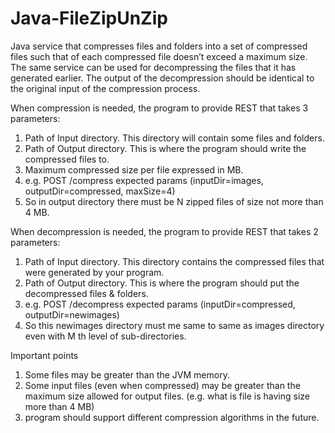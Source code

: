 # Java-FileZipUnZip
Java service that compresses files and folders into a set of compressed files such that of each compressed file doesn’t exceed a maximum size. The same service can be used for decompressing the files that it has generated earlier. The output of the decompression should be identical to the original input of the compression process.

When compression is needed, the program to provide REST that takes 3 parameters:
1. Path of Input directory. This directory will contain some files and folders.
2. Path of Output directory. This is where the program should write the compressed files
to.
3. Maximum compressed size per file expressed in MB.
4. e.g. POST /compress expected params (inputDir=images, outputDir=compressed,
maxSize=4)
5. So in output directory there must be N zipped files of size not more than 4 MB.

When decompression is needed, the program to provide REST that takes 2 parameters:
1. Path of Input directory. This directory contains the compressed files that were
generated by your program.
2. Path of Output directory. This is where the program should put the decompressed files
& folders.
3. e.g. POST /decompress expected params (inputDir=compressed,
outputDir=newimages)
4. So this newimages directory must me same to same as images directory even with M th
level of sub-directories.

Important points

1. Some files may be greater than the JVM memory.
2. Some input files (even when compressed) may be greater than the maximum size
allowed for output files. (e.g. what is file is having size more than 4 MB)
3. program should support different compression algorithms in the future.
